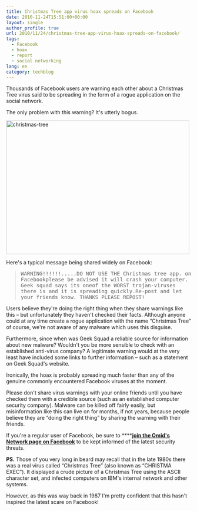 ```yaml
---
title: Christmas Tree app virus hoax spreads on Facebook
date: 2010-11-24T15:51:00+00:00
layout: single
author_profile: true
url: 2010/11/24/christmas-tree-app-virus-hoax-spreads-on-facebook/
tags:
  - Facebook
  - hoax
  - report
  - social networking
lang: en
category: techblog
---
```

Thousands of Facebook users are warning each other about a Christmas Tree virus said to be spreading in the form of a rogue application on the social network.

The only problem with this warning? It's utterly bogus.

[<img title="christmas-tree" border="0" alt="christmas-tree" src="http://lh4.ggpht.com/_vaUVXcmC3OI/TO0tZQ_p9AI/AAAAAAAADNE/5M3f1v548rQ/christmas-tree_thumb%5B5%5D.jpg?imgmax=800" width="498" height="363" />](http://lh5.ggpht.com/_vaUVXcmC3OI/TO0tXP-TaHI/AAAAAAAADNA/mqUsaBKmk5s/s1600-h/christmas-tree%5B7%5D.jpg)

Here's a typical message being shared widely on Facebook:

> <tt>WARNING!!!!!!.....DO NOT USE THE Christmas tree app. on Facebookplease be advised it will crash your computer. Geek squad says its oneof the WORST trojan-viruses there is and it is spreading quickly.Re-post and let your friends know. THANKS PLEASE REPOST!</tt>

Users believe they're doing the right thing when they share warnings like this &#8211; but unfortunately they haven't checked their facts. Although anyone could at any time create a rogue application with the name “Christmas Tree” of course, we're not aware of any malware which uses this disguise.

Furthermore, since when was Geek Squad a reliable source for information about new malware? Wouldn't you be more sensible to check with an established anti-virus company? A legitimate warning would at the very least have included some links to further information &#8211; such as a statement on Geek Squad's website.

Ironically, the hoax is probably spreading much faster than any of the genuine commonly encountered Facebook viruses at the moment.

Please don't share virus warnings with your online friends until you have checked them with a credible source (such as an established computer security company). Malware can be killed off fairly easily, but misinformation like this can live on for months, if not years, because people believe they are “doing the right thing” by sharing the warning with their friends.

If you're a regular user of Facebook, be sure to ****<a href="https://www.facebook.com/omidsnetwork" target="_blank"><strong>join the Omid's Network page on Facebook</strong></a> to be kept informed of the latest security threats.

**PS.** Those of you very long in beard may recall that in the late 1980s there was a real virus called “Christmas Tree” (also known as “CHRISTMA EXEC”). It displayed a crude picture of a Christmas Tree using the ASCII character set, and infected computers on IBM's internal network and other systems.

However, as this was way back in 1987 I'm pretty confident that this hasn't inspired the latest scare on Facebook!